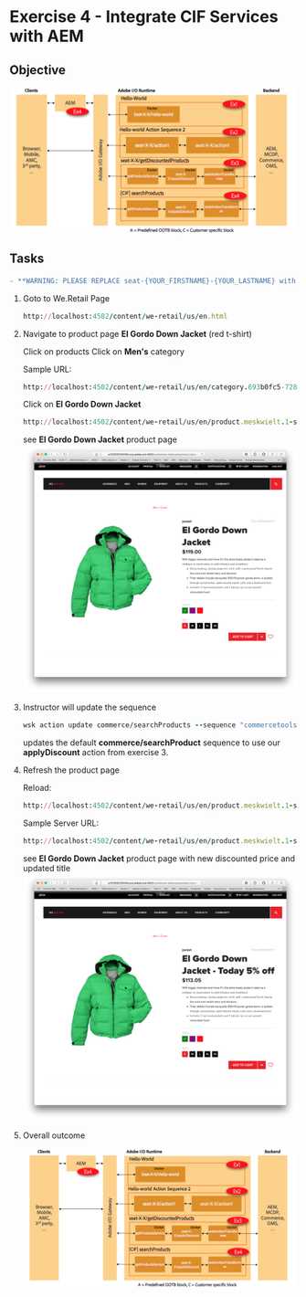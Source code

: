 Exercise 4 - Integrate CIF Services with AEM
============================================

## Objective
![Image of ex4 outcome](../Resources/ex4.png)

## Tasks

```diff
- **WARNING: PLEASE REPLACE seat-{YOUR_FIRSTNAME}-{YOUR_LASTNAME} with your firstname and lastname: seat-john-doe**
```

1. Goto to We.Retail Page

    ```ruby
    http://localhost:4502/content/we-retail/us/en.html 
    ```


2. Navigate to product page **El Gordo Down Jacket** (red t-shirt)

    Click on products
    Click on **Men's** category

    Sample URL:
    ```ruby
    http://localhost:4502/content/we-retail/us/en/category.693b0fc5-7283-4673-a362-589d37fb7b73.html
    ```

    Click on **El Gordo Down Jacket**
        
    ```ruby
    http://localhost:4502/content/we-retail/us/en/product.meskwielt.1-s.html
    ```

    see **El Gordo Down Jacket** product page
    ![Orginal Product](ElGordoJacker-original.png)

4. Instructor will update the sequence

    ```ruby
    wsk action update commerce/searchProducts --sequence "commercetools-products-actions@latest/searchProductsService,seat-X-X/applyDiscount,commercetools-products-actions@latest/webActionTransformer" --web true
    ```
    
    updates the default **commerce/searchProduct** sequence to use our **applyDiscount** action from exercise 3.

5. Refresh the product page
    
    Reload:
    ```ruby
    http://localhost:4502/content/we-retail/us/en/product.meskwielt.1-s.html
    ```

    Sample Server URL:
    ```ruby
    http://localhost:4502/content/we-retail/us/en/product.meskwielt.1-s.html
    ```
    
    see **El Gordo Down Jacket** product page with new discounted price and updated title
    ![Orginal Product](ElGordoJacker-discount.png) 

6. Overall outcome

    ![Image of ex4 outcome](../Resources/ex4.png)  
